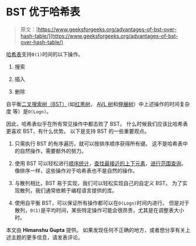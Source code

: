 # BST 优于哈希表

> 原文：[https://www.geeksforgeeks.org/advantages-of-bst-over-hash-table/](https://www.geeksforgeeks.org/advantages-of-bst-over-hash-table/)

[哈希表](http://geeksquiz.com/hashing-set-1-introduction/)支持`Θ(1)`时间的以下操作。

1.  搜索

2.  插入

3.  删除

自平衡[二叉搜索树（BST）](http://geeksquiz.com/binary-search-tree-set-1-search-and-insertion/)（如[红黑树](https://www.geeksforgeeks.org/red-black-tree-set-1-introduction-2/)， [AVL 树](https://www.geeksforgeeks.org/avl-tree-set-1-insertion/)和[伸展树](https://www.geeksforgeeks.org/splay-tree-set-1-insert/)）中上述操作的时间复杂度 等）是`O(Logn)`。

因此，哈希表似乎在所有常见操作中都击败了 BST。 什么时候我们应该比哈希表更喜欢 BST，有什么优势。 以下是支持 BST 的一些重要观点。

1.  只需执行 BST 的有序遍历，就可以按排序顺序获得所有键。 这不是哈希表中的自然操作，需要额外的努力。

2.  使用 BST 可以轻松进行[顺序统计](https://www.geeksforgeeks.org/find-k-th-smallest-element-in-bst-order-statistics-in-bst/)，[查找最接近的上下元素](https://www.geeksforgeeks.org/floor-and-ceil-from-a-bst/)，[进行范围查询](https://www.geeksforgeeks.org/print-bst-keys-in-the-given-range/)。 像排序一样，这些操作对于哈希表也不是自然的操作。

3.  与散列相比，BST 易于实现，我们可以轻松实现自己的自定义 BST。 为了实现散列，我们通常依赖于编程语言提供的库。

4.  使用自平衡 BST，可以保证所有操作都可以在`O(Logn)`时间内进行。 但是对于散列，`Θ(1)`是平均时间，某些特定操作可能会很昂贵，尤其是在调整表大小时。

本文由 **Himanshu Gupta** 提供。 如果发现任何不正确的地方，或者想分享有关上述主题的更多信息，请发表评论。

